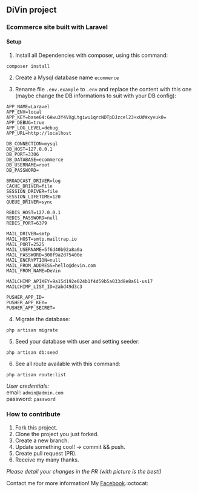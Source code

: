 ## DiVin project
### Ecommerce site built with Laravel
#### Setup

1. Install all Dependencies with composer, using this command:
```
composer install
```

2. Create a Mysql database name `ecommerce`

3.  Rename file `.env.example` to `.env` and replace the content with this one (maybe change the DB informations to suit with your DB config):
```
APP_NAME=Laravel
APP_ENV=local
APP_KEY=base64:6Awu3Y4VXgLtgiwu1qrcNDTpDJzcel23+xUdWxyvuk0=
APP_DEBUG=true
APP_LOG_LEVEL=debug
APP_URL=http://localhost

DB_CONNECTION=mysql
DB_HOST=127.0.0.1
DB_PORT=3306
DB_DATABASE=ecommerce
DB_USERNAME=root
DB_PASSWORD=

BROADCAST_DRIVER=log
CACHE_DRIVER=file
SESSION_DRIVER=file
SESSION_LIFETIME=120
QUEUE_DRIVER=sync

REDIS_HOST=127.0.0.1
REDIS_PASSWORD=null
REDIS_PORT=6379

MAIL_DRIVER=smtp
MAIL_HOST=smtp.mailtrap.io
MAIL_PORT=2525
MAIL_USERNAME=5f6d40b92a8a0a
MAIL_PASSWORD=300f9a2d75400e
MAIL_ENCRYPTION=null
MAIL_FROM_ADDRESS=hello@devin.com
MAIL_FROM_NAME=DeVin

MAILCHIMP_APIKEY=9a15d192e024b1f4d59b5a033d8e8a61-us17
MAILCHIMP_LIST_ID=2abd49d3c3

PUSHER_APP_ID=
PUSHER_APP_KEY=
PUSHER_APP_SECRET=

```

4. Migrate the database:
```
php artisan migrate
```

5. Seed your database with user and setting seeder:
```
php artisan db:seed
```

6. See all route available with this command:
```
php artisan route:list
```

_User credentials:_  
email: `admin@admin.com`  
password: `password`

### How to contribute

1. Fork this project.
2. Clone the project you just forked.
3. Create a new branch.
4. Update something cool! -> commit && push.
5. Create pull request (PR).
6. Receive my many thanks.

_Please detail your changes in the PR (with picture is the best!)_

Contact me for more information!
My [Facebook](https://www.facebook.com/ledienphuc).:octocat:
